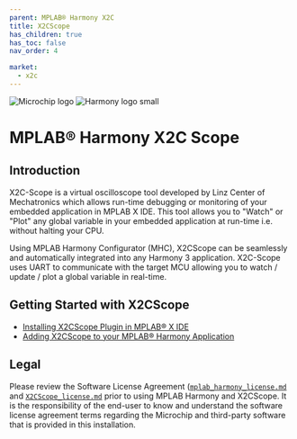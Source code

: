 ```yaml
---
parent: MPLAB® Harmony X2C
title: X2CScope
has_children: true
has_toc: false
nav_order: 4

market:
  - x2c
---
```

![Microchip logo](https://raw.githubusercontent.com/wiki/Microchip-MPLAB-Harmony/Microchip-MPLAB-Harmony.github.io/images/microchip_logo.png)
![Harmony logo small](https://raw.githubusercontent.com/wiki/Microchip-MPLAB-Harmony/Microchip-MPLAB-Harmony.github.io/images/microchip_mplab_harmony_logo_small.png)


# MPLAB® Harmony X2C Scope

## Introduction
X2C-Scope is a virtual oscilloscope tool developed by Linz Center of Mechatronics which allows run-time debugging or monitoring of your embedded application in MPLAB X IDE. This tool allows you to "Watch" or "Plot" any global variable in your embedded application at run-time i.e. without halting your CPU.

Using MPLAB Harmony Configurator (MHC), X2CScope can be seamlessly and automatically integrated into any Harmony 3 application. X2C-Scope uses UART to communicate with the target MCU allowing you to watch / update / plot a global variable in real-time.

## Getting Started with X2CScope
- [Installing X2CScope Plugin in MPLAB® X IDE](installing_x2cScope.md)
- [Adding X2CScope to your MPLAB® Harmony Application](add_x2cScope_to_your_application.md)



## Legal
Please review the Software License Agreement ([`mplab_harmony_license.md`](../../mplab_harmony_license.md) and [`X2CScope_license.md`](../../x2c_scope_license.md) prior to using MPLAB Harmony and X2CScope. It is the responsibility of the end-user to know and understand the software license agreement terms regarding the Microchip and third-party software that is provided in this installation.
